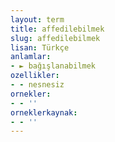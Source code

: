 ```yaml
---
layout: term
title: affedilebilmek
slug: affedilebilmek
lisan: Türkçe
anlamlar:
- ► bağışlanabilmek
ozellikler:
- - nesnesiz
ornekler:
- - ''
orneklerkaynak:
- - ''
---
```

